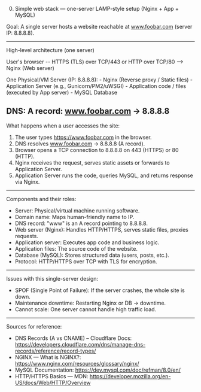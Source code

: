 0. Simple web stack — one-server LAMP-style setup (Nginx + App + MySQL)

Goal: A single server hosts a website reachable at www.foobar.com (server IP: 8.8.8.8).

------------------------------------------------------------
High-level architecture (one server)

User's browser -- HTTPS (TLS) over TCP/443 or HTTP over TCP/80 --> Nginx (Web server)

One Physical/VM Server (IP: 8.8.8.8):
    - Nginx (Reverse proxy / Static files)
    - Application Server (e.g., Gunicorn/PM2/uWSGI)
    - Application code / files (executed by App server)
    - MySQL Database

DNS:
    A record: www.foobar.com → 8.8.8.8
------------------------------------------------------------

What happens when a user accesses the site:
1. The user types https://www.foobar.com in the browser.
2. DNS resolves www.foobar.com → 8.8.8.8 (A record).
3. Browser opens a TCP connection to 8.8.8.8 on 443 (HTTPS) or 80 (HTTP).
4. Nginx receives the request, serves static assets or forwards to Application Server.
5. Application Server runs the code, queries MySQL, and returns response via Nginx.

------------------------------------------------------------
Components and their roles:
- Server: Physical/virtual machine running software.
- Domain name: Maps human-friendly name to IP.
- DNS record: "www" is an A record pointing to 8.8.8.8.
- Web server (Nginx): Handles HTTP/HTTPS, serves static files, proxies requests.
- Application server: Executes app code and business logic.
- Application files: The source code of the website.
- Database (MySQL): Stores structured data (users, posts, etc.).
- Protocol: HTTP/HTTPS over TCP with TLS for encryption.

------------------------------------------------------------
Issues with this single-server design:
- SPOF (Single Point of Failure): If the server crashes, the whole site is down.
- Maintenance downtime: Restarting Nginx or DB → downtime.
- Cannot scale: One server cannot handle high traffic load.

------------------------------------------------------------
Sources for reference:
- DNS Records (A vs CNAME) – Cloudflare Docs: https://developers.cloudflare.com/dns/manage-dns-records/reference/record-types/
- NGINX — What is NGINX?: https://www.nginx.com/resources/glossary/nginx/
- MySQL Documentation: https://dev.mysql.com/doc/refman/8.0/en/
- HTTP/HTTPS Basics — MDN: https://developer.mozilla.org/en-US/docs/Web/HTTP/Overview

